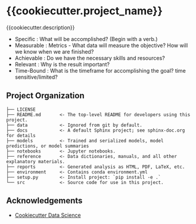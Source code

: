 {{cookiecutter.project_name}}
==============================

{{cookiecutter.description}}

- Specific   : What will be accomplished? (Begin with a verb.)
- Measurable : Metrics - What data will measure the objective? How will we know when we are finished?
- Achievable : Do we have the necessary skills and resources?
- Relevant   : Why is the result important?
- Time-Bound : What is the timeframe for accomplishing the goal? time sensitive/limited?


Project Organization
--------------------

    ├── LICENSE
    ├── README.md       <- The top-level README for developers using this project.
    ├── data            <- Ignored from git by default.
    ├── docs            <- A default Sphinx project; see sphinx-doc.org for details
    ├── models          <- Trained and serialized models, model predictions, or model summaries
    ├── notebooks       <- Jupyter notebooks.
    ├── reference       <- Data dictionaries, manuals, and all other explanatory materials.
    ├── reports         <- Generated analysis as HTML, PDF, LaTeX, etc.
    ├── environment     <- Contains conda environment.yml
    ├── setup.py        <- Install project: `pip install -e .`
    └── src             <- Source code for use in this project.


Acknowledgements
----------------

- [Cookiecutter Data Science][0]


<!-- LINKS -->

[0]: https://drivendata.github.io/cookiecutter-data-science/

<!-- END -->
